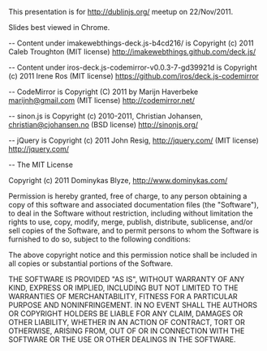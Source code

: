 This presentation is for http://dublinjs.org/ meetup on 22/Nov/2011.

Slides best viewed in Chrome.

--
Content under imakewebthings-deck.js-b4cd216/ is Copyright (c) 2011 Caleb Troughton (MIT license)
http://imakewebthings.github.com/deck.js/

--
Content under iros-deck.js-codemirror-v0.0.3-7-gd39921d is Copyright (c) 2011 Irene Ros (MIT license)
https://github.com/iros/deck.js-codemirror

--
CodeMirror is Copyright (C) 2011 by Marijn Haverbeke <marijnh@gmail.com> (MIT license)
http://codemirror.net/

--
sinon.js is Copyright (c) 2010-2011, Christian Johansen, christian@cjohansen.no (BSD license)
http://sinonjs.org/

--
jQuery is Copyright (c) 2011 John Resig, http://jquery.com/ (MIT license)
http://jquery.com/

--
The MIT License

Copyright (c) 2011 Dominykas Blyze, http://www.dominykas.com/

Permission is hereby granted, free of charge, to any person obtaining a copy
of this software and associated documentation files (the "Software"), to deal
in the Software without restriction, including without limitation the rights
to use, copy, modify, merge, publish, distribute, sublicense, and/or sell
copies of the Software, and to permit persons to whom the Software is
furnished to do so, subject to the following conditions:

The above copyright notice and this permission notice shall be included in
all copies or substantial portions of the Software.

THE SOFTWARE IS PROVIDED "AS IS", WITHOUT WARRANTY OF ANY KIND, EXPRESS OR
IMPLIED, INCLUDING BUT NOT LIMITED TO THE WARRANTIES OF MERCHANTABILITY,
FITNESS FOR A PARTICULAR PURPOSE AND NONINFRINGEMENT. IN NO EVENT SHALL THE
AUTHORS OR COPYRIGHT HOLDERS BE LIABLE FOR ANY CLAIM, DAMAGES OR OTHER
LIABILITY, WHETHER IN AN ACTION OF CONTRACT, TORT OR OTHERWISE, ARISING FROM,
OUT OF OR IN CONNECTION WITH THE SOFTWARE OR THE USE OR OTHER DEALINGS IN
THE SOFTWARE.
